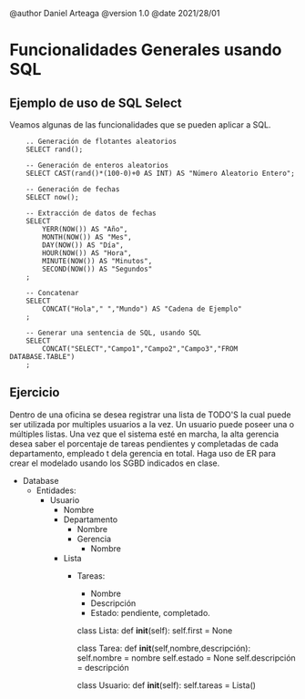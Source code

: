 @author Daniel Arteaga
@version 1.0
@date 2021/28/01

Funcionalidades Generales usando SQL
====================================

Ejemplo de uso de SQL Select
----------------------------

Veamos algunas de las funcionalidades que se pueden aplicar a SQL.

        .. Generación de flotantes aleatorios
        SELECT rand();

        -- Generación de enteros aleatorios
        SELECT CAST(rand()*(100-0)+0 AS INT) AS "Número Aleatorio Entero";

        -- Generación de fechas
        SELECT now();

        -- Extracción de datos de fechas
        SELECT
            YERR(NOW()) AS "Año",
            MONTH(NOW()) AS "Mes",
            DAY(NOW()) AS "Día",
            HOUR(NOW()) AS "Hora",
            MINUTE(NOW()) AS "Minutos",
            SECOND(NOW()) AS "Segundos"
        ;

        -- Concatenar
        SELECT
            CONCAT("Hola"," ","Mundo") AS "Cadena de Ejemplo"
        ;

        -- Generar una sentencia de SQL, usando SQL
        SELECT
            CONCAT("SELECT","Campo1","Campo2","Campo3","FROM DATABASE.TABLE")
        ;

Ejercicio
---------

Dentro de una oficina se desea registrar una lista de TODO'S la cual puede ser utilizada por multiples usuarios a la vez. Un usuario puede poseer una o múltiples listas. Una vez que el sistema esté en marcha, la alta gerencia desea saber el porcentaje de tareas pendientes y completadas de cada departamento, empleado t dela gerencia en total. Haga uso de ER para crear el modelado usando los SGBD indicados en clase.

- Database
    - Entidades: 
        - Usuario
            - Nombre
            - Departamento
                - Nombre
                - Gerencia
                    - Nombre
            - Lista
                - Tareas:
                    - Nombre
                    - Descripción
                    - Estado: pendiente, completado.


                    class Lista:
                        def __init__(self):
                            self.first = None

                    class Tarea:
                        def __init__(self,nombre,descripción):
                            self.nombre = nombre
                            self.estado = None
                            self.descripción = descripción

                    class Usuario:
                        def __init__(self):
                            self.tareas = Lista()